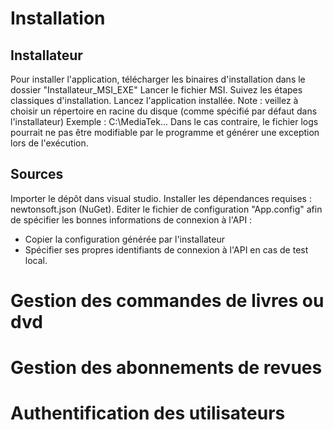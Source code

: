 # Installation

## Installateur 
Pour installer l'application, télécharger les binaires d'installation dans le dossier "Installateur_MSI_EXE"
Lancer le fichier MSI.
Suivez les étapes classiques d'installation.
Lancez l'application installée.
Note : veillez à choisir un répertoire en racine du disque (comme spécifié par défaut dans l'installateur) Exemple : C:\MediaTek\...
Dans le cas contraire, le fichier logs pourrait ne pas être modifiable par le programme et générer une exception lors de l'exécution.

## Sources
Importer le dépôt dans visual studio.
Installer les dépendances requises : newtonsoft.json (NuGet).
Editer le fichier de configuration "App.config" afin de spécifier les bonnes informations de connexion à l'API : 
  - Copier la configuration générée par l'installateur
  - Spécifier ses propres identifiants de connexion à l'API en cas de test local.

# Gestion des commandes de livres ou dvd 

# Gestion des abonnements de revues

# Authentification des utilisateurs 
